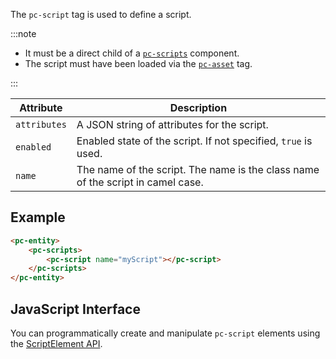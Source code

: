 The `pc-script` tag is used to define a script.

:::note

* It must be a direct child of a [`pc-scripts`](pc-scripts.md) component.
* The script must have been loaded via the [`pc-asset`](pc-asset.md) tag.

:::

| Attribute | Description |
| --- | --- |
| `attributes` | A JSON string of attributes for the script. |
| `enabled` | Enabled state of the script. If not specified, `true` is used. |
| `name` | The name of the script. The name is the class name of the script in camel case. |

## Example

```html
<pc-entity>
    <pc-scripts>
        <pc-script name="myScript"></pc-script>
    </pc-scripts>
</pc-entity>
```

## JavaScript Interface

You can programmatically create and manipulate `pc-script` elements using the [ScriptElement API](https://api.playcanvas.com/classes/EngineWebComponents.ScriptElement.html).

